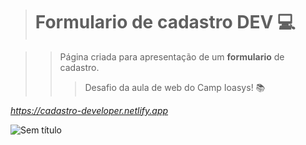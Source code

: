 > # Formulario de cadastro DEV 💻

>> Página criada para apresentação de um **formulario** de cadastro.
>>> Desafio da aula de web do Camp Ioasys! 📚

*https://cadastro-developer.netlify.app*

![Sem título](https://user-images.githubusercontent.com/93134957/151035302-6132b4b7-931e-470e-9522-331ece916939.png)

